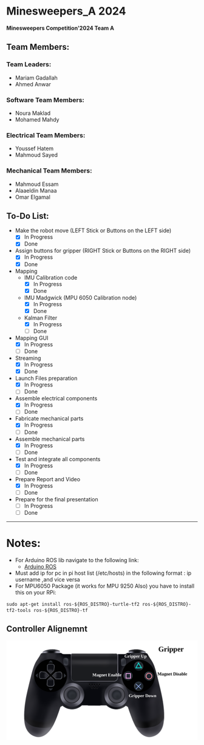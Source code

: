 # Minesweepers_A 2024
**Minesweepers Competition'2024 Team A**

## Team Members:

### Team Leaders:
- Mariam Gadallah
- Ahmed Anwar

### Software Team Members:
- Noura Maklad
- Mohamed Mahdy

### Electrical Team Members:
- Youssef Hatem
- Mahmoud Sayed

### Mechanical Team Members:
- Mahmoud Essam
- Alaaeldin Manaa
- Omar Elgamal

## To-Do List:

- Make the robot move         (LEFT Stick or Buttons on the LEFT side)
  - [x] In Progress 
  - [x] Done
- Assign buttons for gripper  (RIGHT Stick or Buttons on the RIGHT side)
  - [x] In Progress 
  - [X] Done
- Mapping
  - IMU Calibration code
    - [x] In Progress 
    - [x] Done
  - IMU Madgwick (MPU 6050 Calibration node)
    - [x] In Progress 
    - [x] Done
  - Kalman Filter
    - [x] In Progress 
    - [ ] Done
- Mapping GUI 
  - [x] In Progress 
  - [ ] Done
- Streaming
  - [x] In Progress 
  - [x] Done
- Launch Files preparation 
  - [x] In Progress 
  - [ ] Done
- Assemble electrical components 
  - [X] In Progress 
  - [ ] Done
- Fabricate mechanical parts 
  - [x] In Progress 
  - [ ] Done
- Assemble mechanical parts 
  - [x] In Progress 
  - [ ] Done
- Test and integrate all components 
  - [x] In Progress 
  - [ ] Done
- Prepare Report and Video
  - [x] In Progress 
  - [ ] Done
- Prepare for the final presentation 
  - [ ] In Progress 
  - [ ] Done
--------------------------------------------------------------------
# Notes:
  - For Arduino ROS lib navigate to the following link:
    - [Arduino ROS](https://wiki.ros.org/rosserial_arduino/Tutorials/Arduino%20IDE%20Setup)
  - Must add ip for pc in pi host list (/etc/hosts)  in the following format : ip username ,and vice versa
  - For MPU6050 Package (it works for MPU 9250 Also) you have to install this on your RPi:
```
sudo apt-get install ros-${ROS_DISTRO}-turtle-tf2 ros-${ROS_DISTRO}-tf2-tools ros-${ROS_DISTRO}-tf
```
## Controller Alignemnt
![Controller](Controller.png)

